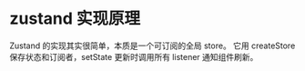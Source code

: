 # zustand 实现原理

Zustand 的实现其实很简单，本质是一个可订阅的全局 store。
它用 createStore 保存状态和订阅者，setState 更新时调用所有 listener 通知组件刷新。
